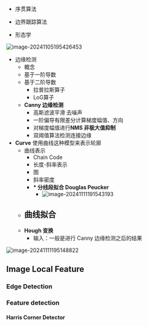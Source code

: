 - 序贯算法

- 边界跟踪算法
- 形态学

![image-20241105195426453](https://zzh-pic-for-self.oss-cn-hangzhou.aliyuncs.com/img/202411051954590.png)

- 边缘检测
  - 概念
  - 基于一阶导数
  - 基于二阶导数
  	- 拉普拉斯算子
  	- LoG算子
  - **Canny 边缘检测**
  	- 高斯滤波平滑 去噪声
  	- 一阶偏导有限差分计算梯度幅值、方向
  	- 对梯度幅值进行**NMS 非极大值抑制**
  	- 双阈值算法检测连接边缘
- **Curve**
	使用曲线这种模型来表示轮廓
	- 曲线表示
		- Chain Code
		- 长度-斜率表示
		- 图
		- 斜率密度
		- **\* 分线段拟合 Douglas Peucker**
			- ![image-20241111191543193](https://zzh-pic-for-self.oss-cn-hangzhou.aliyuncs.com/img/202411111915552.png)
	- 曲线拟合
		- 
	- **Hough 变换**
		- 输入：一般是进行 Canny 边缘检测之后的结果

![image-20241111195148822](https://zzh-pic-for-self.oss-cn-hangzhou.aliyuncs.com/img/202411111951050.png)

## Image Local Feature

### Edge Detection

### Feature detection

#### Harris Corner Detector

